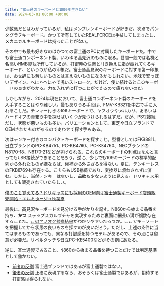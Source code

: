```yaml
---
title: "富士通のキーボードと1000年生きたい"
date: 2024-03-01 00:00 +09:00
---
```


少数派だとはわかっているが、私はメンブレンキーボードが好きだ。次点でパンタグラフキーボード。かつて所有していたREALFORCEは手放してしまったし、メカニカルキーボードは持ったことがない。

その中でも最も好きなのはかつての富士通のPCに付属したキーボードだ。中でも富士通コンポーネント製、いわゆる高見沢のものに限る。世間一般では名機と名高いNMB製も所有しているが、打鍵時の快楽と引き換えに指が疲れてくるキーボード、というのが私の印象だ。富士通高見沢のキーボードに対する第一印象は、お世辞にも芳しいものとは言えないものになるかもしれない。地味で安っぽいデザイン、へにゃへにゃで浅いストローク。だけど、使い続けるとこのキーボードの良さがわかる。力を入れずに打つことができるので疲れないのだ。

しかしながら、2024年現在において、富士通コンポーネント製のキーボードを入手することはやや難しい。最もありうる手段は、FMV-KB321を中古で手に入れることだ。テンキー付きの109キーボードで、ヤフオクやメルカリ、あるいはハードオフの青箱の中を探せばいくつか見つけられるはずだ。だが、PS/2接続だし、状態が悪いものも多い。バリエーションとして、東芝や日立ブランドでOEMされたものがあるのであわせて探す手もある。

次はテンキー付きのコンパクトキーボードを探すこと。型番としてはFKB8811、日立ブランドのPC-KB4751、PC-KB4760、PC-KB4760、NECブランドのN8170-18、N8170-21などが挙げられる。これらのキーボードの利点はなんと言ってもUSB接続ができることだろう。逆に、少しでも109キーボードの標準的配列から外れたものが嫌ならば、候補から外さざるを得ない。更に、テンキーレスのFKB8769も存在する。こちらもUSB接続であり、変換器に煩わされずに済む。しかし、当然テンキーはないし、品数も少ないように見える。ドリキャス用としても販売されていたらしい。

[僕のこと覚えてる？ドリキャスにも採用のOEM向け富士通製キーボード店頭販売開始 - エルミタージュ秋葉原](https://www.gdm.or.jp/crew/2013/0409/26086)

最後に、高見沢キーボードを見分ける手がかりを記す。N860から始まる品番を持ち、__かつ__ ステップスカルプチャを実現するために裏面に細長い溝が複数存在することだ。[このヤフオク検索結果](https://auctions.yahoo.co.jp/search/search?p=N860&auccat=2084219324)がわかりやすいだろうか。ここでキーワードを把握してから状態の良いものを探すのが良いだろう。ただし、上述の条件に当てはまるものであっても、異なる打鍵感を持つモデルがあるので、その点には留意が必要だ。リベルタッチや日立PC-KB5400などがその例にあたる。

逆に、富士通製であること、N860から始まる品番を持つことだけでは判定基準として働かない。

- [前者の反例](https://direct.jp.fujitsu.com/pid/p/input/keyboard)
    富士通ブランドではあるが富士通製ではない。
- [後者の反例](https://auctions.yahoo.co.jp/search/search?p=n860&auccat=2084313963)
    正確に表現するなら、おそらくは富士通製ではあるが、期待する打鍵感は得られない。
